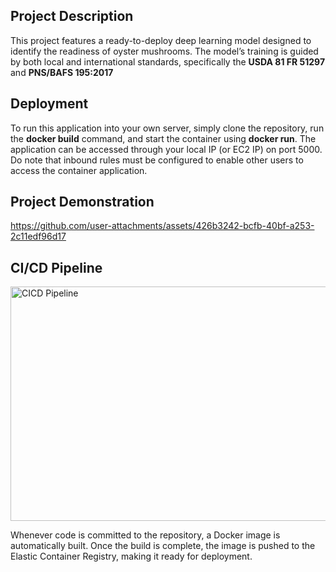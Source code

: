 ## Project Description 

This project features a ready-to-deploy deep learning model designed to identify the readiness of oyster mushrooms. The model’s training is guided by both local and international standards, specifically the **USDA 81 FR 51297** and **PNS/BAFS 195:2017**

## Deployment 

To run this application into your own server, simply clone the repository, run the **docker build** command, and start the container using **docker run**. The application can be accessed through your local IP (or EC2 IP) on port 5000. Do note that inbound rules must be configured to enable other users to access the container application.

## Project Demonstration
https://github.com/user-attachments/assets/426b3242-bcfb-40bf-a253-2c11edf96d17

## CI/CD Pipeline

<img width="666" height="375" alt="CICD Pipeline" src="https://github.com/user-attachments/assets/a34caee9-def4-47bd-8629-1a67ffbe1772" />

Whenever code is committed to the repository, a Docker image is automatically built. Once the build is complete, the image is pushed to the Elastic Container Registry, making it ready for deployment.

